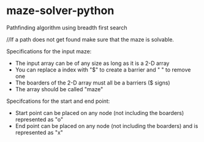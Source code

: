 # maze-solver-python
Pathfinding algorithm using breadth first search 

//If a path does not get found make sure that the maze is solvable.

Specifications for the input maze:

- The input array can be of any size as long as it is a 2-D array
- You can replace a index with "$" to create a barrier and " " to remove one
- The boarders of the 2-D array must all be a barriers ($ signs)
- The array should be called "maze"


Specifcations for the start and end point:

- Start point can be placed on any node (not including the boarders) represented as "o"
- End point can be placed on any node (not including the boarders) and is represented as "x"

